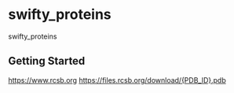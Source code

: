 # swifty_proteins

swifty_proteins

## Getting Started

https://www.rcsb.org
https://files.rcsb.org/download/{PDB_ID}.pdb
